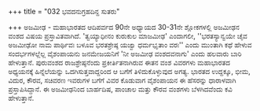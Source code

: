 +++
title = "032 ಭವದನುಗ್ರಹದಿನ್ದ ಸುತರು"

+++
ಅಜಮೀಢ - ಮಹಾಭಾರತದ ಆದಿಪರ್ವದ 90ನೇ ಅಧ್ಯಾಯದ 30-31ನೇ ಶ್ಲೋಕಗಳಲ್ಲಿ ಅಜಮೀಢನ ವಂಶದ ವಿಷಯ ಪ್ರಸ್ತಾವಿತವಾಗಿದೆ. 'ತ್ವಯ್ಯಾಧೀನಂ ಕುರುಕುಲ ಮಾಜಮೀಢ' ಎಂದಾಗಲೀ, ''ಭರತಸ್ಯಾನ್ವಯೇ ಚೈವ ಅಜಮೀಢೋ ನಾಮ ಪಾರ್ಥಿವಃ ಬಳೂವ ಭರತಶ್ರೇಷ್ಠ ಯಜ್ವಾ ಧರ್ಮಭೃತಾಂ ವರಃ'' ಎಂದು ಮುಂತಾಗಿ ಕಥೆ ಹೇಳುವ ಸಂದರ್ಭಗಳಲ್ಲೆಲ್ಲ ವೈಶಂಪಾಯನು ಜನಮೇಜಯನಿಗೆ 'ನೀ ಅಜಮೀಢ ವಂಶದವನಾಗು' ಎಂದು ಹಲವಾರು ಬಾರಿ ಹೇಳುತ್ತಾನೆ. ಪುರುವಂಶದ ರಾಜಶ್ರೇಷ್ಠನೆಂದು ಪ್ರಕೀರ್ತಿತನಾಗಿರುವ ಈತನ ವಂಶ ವಿವರಗಳು ಮಹಾಭಾರತದ ಅಧ್ಯಯನಕ್ಕೆ ಹಿನ್ನೆಲೆಯನ್ನು ಒದಗಿಸುತ್ತವಾದ್ದರಿಂದ ಆ ಬಗೆಗೆ ತಿಳಿದುಕೊಳ್ಳುವುದ ಅಗತ್ಯ. ಭಾರತದ ಉದ್ದಕ್ಕೂ, ಭೀಮ, ವಿದುರ, ಕೌರವ, ಸಚಿವರಣ ಇವರುಗಳ ಬಗೆಗೆ ವಿವರ ಕೊಡುವಾಗ ವೈಶಂಪಾಯನ ಈ ಹೆಸರನ್ನು ಧಾರಾಳವಾಗಿ ಪ್ರಸ್ತಾಪಿಸಿದ್ದಾನೆ. ಈ ಅಜಮೀಢನಿಂದ ಬಾರ್ಹದಿಷ, ಪಾಂಚಾಲ ಮತ್ತು ಕೌರವ ವಂಶಗಳು ಬೆಳಗಿದವೆಂದು ಕವಿ ಹೇಳುತ್ತಾನೆ.